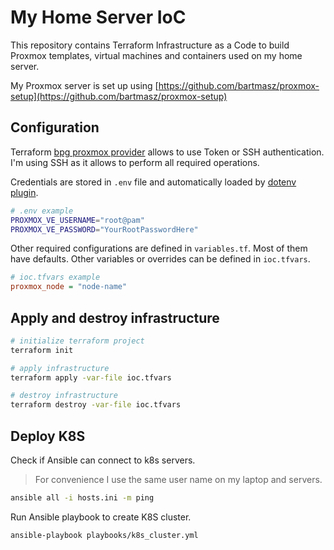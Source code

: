 # My Home Server IoC

This repository contains Terraform Infrastructure as a Code to build Proxmox templates, virtual machines and containers used on my home server.

My Proxmox server is set up using [https://github.com/bartmasz/proxmox-setup](https://github.com/bartmasz/proxmox-setup)

## Configuration

Terraform [bpg proxmox provider](https://registry.terraform.io/providers/bpg/proxmox/latest/docs) allows to use Token or SSH authentication. I'm using SSH as it allows to perform all required operations.

Credentials are stored in `.env` file and automatically loaded by [dotenv plugin](https://github.com/ohmyzsh/ohmyzsh/tree/master/plugins/dotenv).

```bash
# .env example
PROXMOX_VE_USERNAME="root@pam"
PROXMOX_VE_PASSWORD="YourRootPasswordHere"
```

Other required configurations are defined in `variables.tf`. Most of them have defaults. Other variables or overrides can be defined in `ioc.tfvars`.

```ini
# ioc.tfvars example
proxmox_node = "node-name"
```

## Apply and destroy infrastructure

```bash
# initialize terraform project
terraform init

# apply infrastructure
terraform apply -var-file ioc.tfvars

# destroy infrastructure
terraform destroy -var-file ioc.tfvars
```

## Deploy K8S

Check if Ansible can connect to k8s servers.

> For convenience I use the same user name on my laptop and servers.

```bash
ansible all -i hosts.ini -m ping
```

Run Ansible playbook to create K8S cluster.

```bash
ansible-playbook playbooks/k8s_cluster.yml
```
